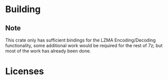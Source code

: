 
# Building


## Note

This crate only has sufficient bindings for the LZMA Encoding/Decoding functionality,
some additional work would be required for the rest of 7z; but most of the work has already
been done.

# Licenses